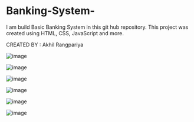 
# Banking-System-


I am build Basic Banking System in this git hub repository. This project was created using HTML, CSS, JavaScript and more. 

CREATED BY : Akhil Rangpariya 

![image](https://user-images.githubusercontent.com/99761772/209708332-caab7369-8614-4998-bf6d-4d16f35aad85.png)

![image](https://user-images.githubusercontent.com/99761772/209708434-bc1f47d1-3fbb-411b-85d1-b3b1f3a382a8.png)

![image](https://user-images.githubusercontent.com/99761772/209708510-8d3bd421-020a-4521-a676-a44e65358d25.png)

![image](https://user-images.githubusercontent.com/99761772/209708594-eff7db93-3e18-4361-b4e3-91f749a7c5b0.png)

![image](https://user-images.githubusercontent.com/99761772/209708660-906f7441-e9c6-4f67-be45-ea1770df4866.png)

![image](https://user-images.githubusercontent.com/99761772/209708740-aeda29df-386c-463c-9937-b31e98fb8604.png)


